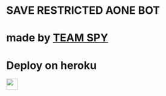 # SAVE RESTRICTED AONE BOT
# made by [TEAM SPY](http://t.me/dev_gagan) 

 
# Deploy on heroku


<a href="https://dashboard.heroku.com/new">
     <img height="30px" src="https://img.shields.io/badge/Deploy%20To%20Heroku-blueviolet?style=for-the-badge&logo=heroku">
  </a>
